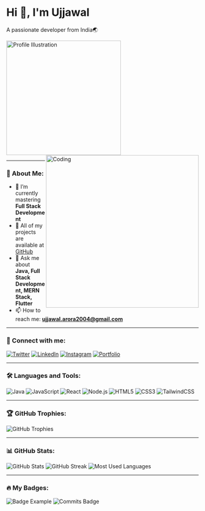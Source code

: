 # Hi 👋, I'm Ujjawal

A passionate developer from India🌏

<img src="https://user-images.githubusercontent.com/your-image-link" alt="Profile Illustration" width="300"/>
<img align="right" alt="Coding" width="400" src="https://media.tenor.com/rePDfDWO3XoAAAAd/hacking.gif">

---

### 🌱 About Me:
- 🌱 I’m currently mastering **Full Stack Development**
- 🚀 All of my projects are available at [GitHub](https://github.com/ujjawal-Arora)
- 💬 Ask me about **Java, Full Stack Development, MERN Stack, Flutter**
- 📫 How to reach me: **ujjawal.arora2004@gmail.com**

---

### 🔗 Connect with me:
[![Twitter](https://img.shields.io/badge/Twitter-%231DA1F2.svg?style=for-the-badge&logo=Twitter&logoColor=white)](https://x.com/Ujjawal43235783)
[![LinkedIn](https://img.shields.io/badge/LinkedIn-%230077B5.svg?style=for-the-badge&logo=LinkedIn&logoColor=white)](https://www.linkedin.com/in/ujjawalarora13/)
[![Instagram](https://img.shields.io/badge/Instagram-%23E4405F.svg?style=for-the-badge&logo=Instagram&logoColor=white)](https://www.instagram.com/_.ujjawal.13/?next=%2F)
[![Portfolio](https://img.shields.io/badge/Portfolio-%23000000.svg?style=for-the-badge&logo=About.me&logoColor=white)](https://yourportfolio.com)

---

### 🛠️ Languages and Tools:
<p align="left">
    <img src="https://img.shields.io/badge/Java-%23ED8B00.svg?style=for-the-badge&logo=Java&logoColor=white" alt="Java"/>
    <img src="https://img.shields.io/badge/JavaScript-%23F7DF1E.svg?style=for-the-badge&logo=JavaScript&logoColor=black" alt="JavaScript"/>
    <img src="https://img.shields.io/badge/React-%2361DAFB.svg?style=for-the-badge&logo=React&logoColor=black" alt="React"/>
    <img src="https://img.shields.io/badge/Node.js-%23339933.svg?style=for-the-badge&logo=Node.js&logoColor=white" alt="Node.js"/>
    <img src="https://img.shields.io/badge/HTML5-%23E34F26.svg?style=for-the-badge&logo=HTML5&logoColor=white" alt="HTML5"/>
    <img src="https://img.shields.io/badge/CSS3-%231572B6.svg?style=for-the-badge&logo=CSS3&logoColor=white" alt="CSS3"/>
    <img src="https://img.shields.io/badge/TailwindCSS-%2338B2AC.svg?style=for-the-badge&logo=TailwindCSS&logoColor=white" alt="TailwindCSS"/>
    <!-- Add more tools as per your skills -->
</p>

---

### 🏆 GitHub Trophies:
<p align="left">
    <img src="https://github-profile-trophy.vercel.app/?username=yourusername&theme=darkhub" alt="GitHub Trophies"/>
</p>

---

### 📊 GitHub Stats:
<p align="left">
    <img src="https://github-readme-stats.vercel.app/api?username=yourusername&show_icons=true&theme=dark" alt="GitHub Stats"/>
    <img src="https://github-readme-streak-stats.herokuapp.com/?user=yourusername&theme=dark" alt="GitHub Streak"/>
    <img src="https://github-readme-stats.vercel.app/api/top-langs/?username=yourusername&theme=dark&layout=compact" alt="Most Used Languages"/>
</p>

---

### 🔥 My Badges:
<p align="left">
    <!-- Add custom images or markdown badges here -->
    <img src="https://img.shields.io/badge/MultiLanguage-%E2%9C%85-brightgreen" alt="Badge Example"/>
    <img src="https://img.shields.io/badge/Commits-High%20Committer-brightgreen" alt="Commits Badge"/>
    <!-- Continue with other badges -->
</p>
